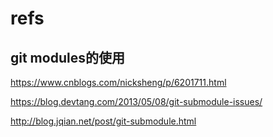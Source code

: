 # refs

## git modules的使用

https://www.cnblogs.com/nicksheng/p/6201711.html

https://blog.devtang.com/2013/05/08/git-submodule-issues/

http://blog.jqian.net/post/git-submodule.html